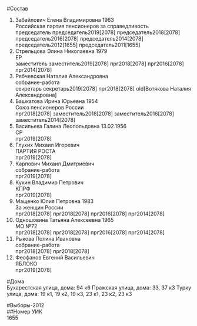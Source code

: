 #Состав  
1. Забайлович Елена Владимировна 1963  
    Российская партия пенсионеров за справедливость  
    председатель председатель2019[2078] председатель2018[2078] председатель2016[2078] председатель2014[2078] председатель2012[1655] председатель2011[1655]  
2. Стрельцова Элина Николаевна 1979  
    ЕР  
    заместитель заместитель2019[2078] прг2018[2078] прг2016[2078] прг2014[2078]  
3. Рябчевская Наталия Александровна  
    собрание-работа  
    секретарь секретарь2019[2078] прг2018[2078] old[Вотякова Наталия Александровна]  
4. Башкатова Ирина Юрьевна 1954  
    Союз пенсионеров России  
    прг2018[2078] заместитель2018[2078] заместитель2016[2078] заместитель2014[2078]  
5. Васильева Галина Леопольдовна 13.02.1956  
    СР  
    прг2019[2078]  
6. Глухих Михаил Игоревич  
    ПАРТИЯ РОСТА  
    прг2019[2078]  
7. Карпович Михаил Дмитриевич  
    собрание-работа  
    прг2019[2078]  
8. Кукин Владимир Петрович  
    КПРФ  
    прг2019[2078]  
9. Мащенко Юлия Петровна 1983  
    За женщин России  
    прг2018[2078] прг2018[2078] прг2016[2078] прг2014[2078]  
10. Одношовина Татьяна Алексеевна 1965  
    МО №72  
    прг2018[2078] прг2018[2078] прг2016[2078] прг2014[2078]  
11. Рыкова Полина Ивановна  
    собрание-работа  
    прг2018[2078] прг2018[2078]  
12. Феофанов Евгений Васильевич  
    ЯБЛОКО  
    прг2019[2078]  

#Дома  
Бухарестская улица, дома: 94 к6 Пражская улица, дома: 33, 37 к3 Турку улица, дома: 19 к1, 19 к2, 19 к3, 23 к1, 23 к2, 23 к3  
  
#Выборы-2012  
##Номер УИК  
1655  

